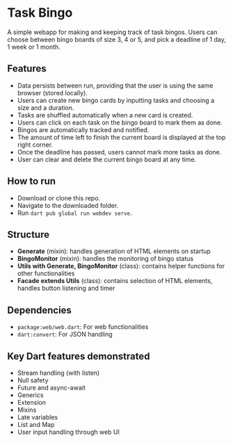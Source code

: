 # Task Bingo
A simple webapp for making and keeping track of task bingos. Users can choose between bingo boards of size 3, 4 or 5, and pick a deadline of 1 day, 1 week or 1 month. 

## Features
- Data persists between run, providing that the user is using the same browser (stored locally).
- Users can create new bingo cards by inputting tasks and choosing a size and a duration.
- Tasks are shuffled automatically when a new card is created.
- Users can click on each task on the bingo board to mark them as done.
- Bingos are automatically tracked and notified.
- The amount of time left to finish the current board is displayed at the top right corner.
- Once the deadline has passed, users cannot mark more tasks as done.
- User can clear and delete the current bingo board at any time.

## How to run
- Download or clone this repo.
- Navigate to the downloaded folder.
- Run `dart pub global run webdev serve`.

## Structure
- **Generate** (mixin): handles generation of HTML elements on startup
- **BingoMonitor** (mixin): handles the monitoring of bingo status
- **Utils with Generate, BingoMonitor** (class): contains helper functions for other functionalities
- **Facade extends Utils** (class): contains selection of HTML elements, handles button listening and timer

## Dependencies
- `package:web/web.dart`: For web functionalities
- `dart:convert`: For JSON handling

## Key Dart features demonstrated
- Stream handling (with listen)
- Null safety
- Future and async-await
- Generics
- Extension
- Mixins
- Late variables
- List and Map
- User input handling through web UI
